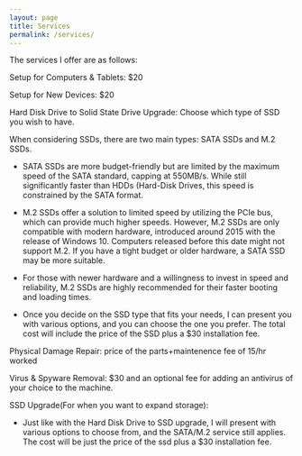 ```yaml
---
layout: page
title: Services
permalink: /services/
---
```


The services I offer are as follows:

Setup for Computers & Tablets: $20

Setup for New Devices: $20

Hard Disk Drive to Solid State Drive Upgrade: Choose which type of SSD you wish to have.

When considering SSDs, there are two main types: SATA SSDs and M.2 SSDs.

- SATA SSDs are more budget-friendly but are limited by the maximum speed of the SATA standard, capping at 550MB/s. While still significantly faster than HDDs (Hard-Disk Drives, this speed is constrained by the SATA format.

- M.2 SSDs offer a solution to limited speed by utilizing the PCIe bus, which can provide much higher speeds. However, M.2 SSDs are only compatible with modern hardware, introduced around 2015 with the release of Windows 10. Computers released before this date might not support M.2. If you have a tight budget or older hardware, a SATA SSD may be more suitable.

- For those with newer hardware and a willingness to invest in speed and reliability, M.2 SSDs are highly recommended for their faster booting and loading times.

- Once you decide on the SSD type that fits your needs, I can present you with various options, and you can choose the one you prefer. The total cost will include the price of the SSD plus a $30 installation fee.

Physical Damage Repair: price of the parts+maintenence fee of 15/hr worked

Virus & Spyware Removal: $30 and an optional fee for adding an antivirus of your choice to the machine.

SSD Upgrade(For when you want to expand storage): 

- Just like with the Hard Disk Drive to SSD upgrade, I will present with various options to choose from, and the SATA/M.2 service still applies. The cost will be just the price of the ssd plus a $30 installation fee.
